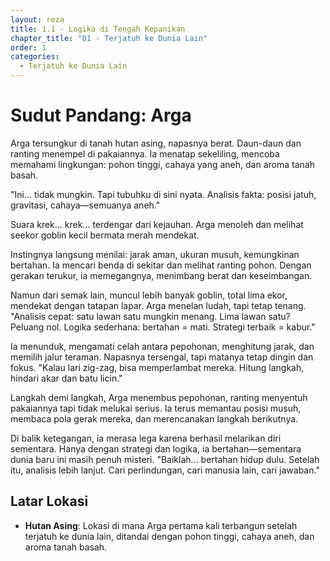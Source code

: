 ```yaml
---
layout: reza
title: 1.1 - Logika di Tengah Kepanikan
chapter_title: "01 - Terjatuh ke Dunia Lain"
order: 1
categories:
  - Terjatuh ke Dunia Lain
---
```

# Sudut Pandang: Arga

Arga tersungkur di tanah hutan asing, napasnya berat. Daun-daun dan ranting menempel di pakaiannya. Ia menatap sekeliling, mencoba memahami lingkungan: pohon tinggi, cahaya yang aneh, dan aroma tanah basah.

"Ini… tidak mungkin. Tapi tubuhku di sini nyata. Analisis fakta: posisi jatuh, gravitasi, cahaya—semuanya aneh."

Suara krek… krek… terdengar dari kejauhan. Arga menoleh dan melihat seekor goblin kecil bermata merah mendekat.

Instingnya langsung menilai: jarak aman, ukuran musuh, kemungkinan bertahan. Ia mencari benda di sekitar dan melihat ranting pohon. Dengan gerakan terukur, ia memegangnya, menimbang berat dan keseimbangan.

Namun dari semak lain, muncul lebih banyak goblin, total lima ekor, mendekat dengan tatapan lapar. Arga menelan ludah, tapi tetap tenang.
"Analisis cepat: satu lawan satu mungkin menang. Lima lawan satu? Peluang nol. Logika sederhana: bertahan = mati. Strategi terbaik = kabur."

Ia menunduk, mengamati celah antara pepohonan, menghitung jarak, dan memilih jalur teraman. Napasnya tersengal, tapi matanya tetap dingin dan fokus.
"Kalau lari zig-zag, bisa memperlambat mereka. Hitung langkah, hindari akar dan batu licin."

Langkah demi langkah, Arga menembus pepohonan, ranting menyentuh pakaiannya tapi tidak melukai serius. Ia terus memantau posisi musuh, membaca pola gerak mereka, dan merencanakan langkah berikutnya.

Di balik ketegangan, ia merasa lega karena berhasil melarikan diri sementara. Hanya dengan strategi dan logika, ia bertahan—sementara dunia baru ini masih penuh misteri.
"Baiklah… bertahan hidup dulu. Setelah itu, analisis lebih lanjut. Cari perlindungan, cari manusia lain, cari jawaban."

## Latar Lokasi

*   **Hutan Asing**: Lokasi di mana Arga pertama kali terbangun setelah terjatuh ke dunia lain, ditandai dengan pohon tinggi, cahaya aneh, dan aroma tanah basah.
